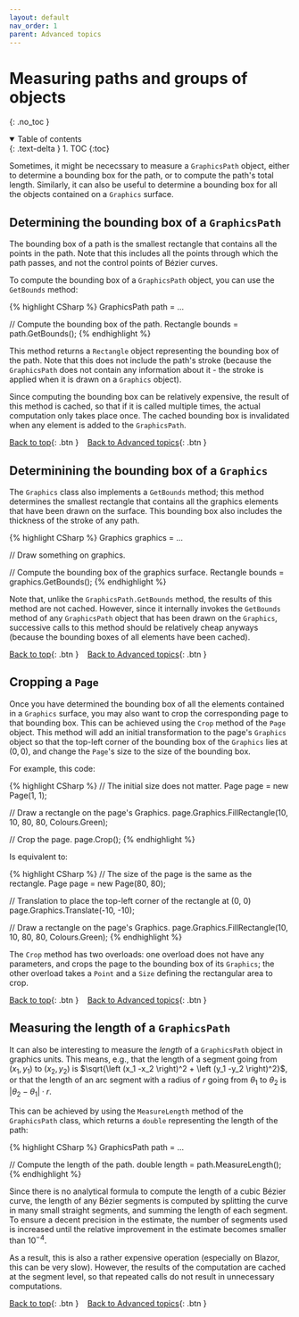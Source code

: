 ```yaml
---
layout: default
nav_order: 1
parent: Advanced topics
---
```


# Measuring paths and groups of objects
{: .no_toc }

<details open markdown="block">
  <summary>
    Table of contents
  </summary>
  {: .text-delta }
1. TOC
{:toc}
</details>

Sometimes, it might be nececssary to measure a `GraphicsPath` object, either to determine a bounding box for the path, or to compute the path's total length. Similarly, it can also be useful to determine a bounding box for all the objects contained on a `Graphics` surface.

## Determining the bounding box of a `GraphicsPath`

The bounding box of a path is the smallest rectangle that contains all the points in the path. Note that this includes all the points through which the path passes, and not the control points of Bézier curves.

To compute the bounding box of a `GraphicsPath` object, you can use the `GetBounds` method:

{% highlight CSharp %}
GraphicsPath path = ...

// Compute the bounding box of the path.
Rectangle bounds = path.GetBounds();
{% endhighlight %}

This method returns a `Rectangle` object representing the bounding box of the path. Note that this does not include the path's stroke (because the `GraphicsPath` does not contain any information about it - the stroke is applied when it is drawn on a `Graphics` object).

Since computing the bounding box can be relatively expensive, the result of this method is cached, so that if it is called multiple times, the actual computation only takes place once. The cached bounding box is invalidated when any element is added to the `GraphicsPath`.

[Back to top](#){: .btn }&nbsp;&nbsp;&nbsp;&nbsp;[Back to Advanced topics](advanced.html){: .btn }

## Determinining the bounding box of a `Graphics`

The `Graphics` class also implements a `GetBounds` method; this method determines the smallest rectangle that contains all the graphics elements that have been drawn on the surface. This bounding box also includes the thickness of the stroke of any path.

{% highlight CSharp %}
Graphics graphics = ...

// Draw something on graphics.

// Compute the bounding box of the graphics surface.
Rectangle bounds = graphics.GetBounds();
{% endhighlight %}

Note that, unlike the `GraphicsPath.GetBounds` method, the results of this method are not cached. However, since it internally invokes the `GetBounds` method of any `GraphicsPath` object that has been drawn on the `Graphics`, successive calls to this method should be relatively cheap anyways (because the bounding boxes of all elements have been cached).

[Back to top](#){: .btn }&nbsp;&nbsp;&nbsp;&nbsp;[Back to Advanced topics](advanced.html){: .btn }

## Cropping a `Page`

Once you have determined the bounding box of all the elements contained in a `Graphics` surface, you may also want to crop the corresponding page to that bounding box. This can be achieved using the `Crop` method of the `Page` object. This method will add an initial transformation to the page's `Graphics` object so that the top-left corner of the bounding box of the `Graphics` lies at $\left (0, 0 \right)$, and change the `Page`'s size to the size of the bounding box.

For example, this code:

{% highlight CSharp %}
// The initial size does not matter.
Page page = new Page(1, 1);

// Draw a rectangle on the page's Graphics.
page.Graphics.FillRectangle(10, 10, 80, 80, Colours.Green);

// Crop the page.
page.Crop();
{% endhighlight %}

Is equivalent to:

{% highlight CSharp %}
// The size of the page is the same as the rectangle.
Page page = new Page(80, 80);

// Translation to place the top-left corner of the rectangle at (0, 0)
page.Graphics.Translate(-10, -10);

// Draw a rectangle on the page's Graphics.
page.Graphics.FillRectangle(10, 10, 80, 80, Colours.Green);
{% endhighlight %}

The `Crop` method has two overloads: one overload does not have any parameters, and crops the page to the bounding box of its `Graphics`; the other overload takes a `Point` and a `Size` defining the rectangular area to crop.

[Back to top](#){: .btn }&nbsp;&nbsp;&nbsp;&nbsp;[Back to Advanced topics](advanced.html){: .btn }

## Measuring the length of a `GraphicsPath`

It can also be interesting to measure the _length_ of a `GraphicsPath` object in graphics units. This means, e.g., that the length of a segment going from $\left (x_1, y_1 \right)$ to $\left (x_2, y_2 \right)$ is $\sqrt{\left (x_1 -x_2 \right)^2 + \left (y_1 -y_2 \right)^2}$, or that the length of an arc segment with a radius of $r$ going from $\theta_1$ to $\theta_2$ is $\lvert \theta_2 - \theta_1 \rvert \cdot r$.

This can be achieved by using the `MeasureLength` method of the `GraphicsPath` class, which returns a `double` representing the length of the path:

{% highlight CSharp %}
GraphicsPath path = ...

// Compute the length of the path.
double length = path.MeasureLength();
{% endhighlight %}

Since there is no analytical formula to compute the length of a cubic Bézier curve, the length of any Bézier segments is computed by splitting the curve in many small straight segments, and summing the length of each segment. To ensure a decent precision in the estimate, the number of segments used is increased until the relative improvement in the estimate becomes smaller than $10^{-4}$.

As a result, this is also a rather expensive operation (especially on Blazor, this can be very slow). However, the results of the computation are cached at the segment level, so that repeated calls do not result in unnecessary computations.

[Back to top](#){: .btn }&nbsp;&nbsp;&nbsp;&nbsp;[Back to Advanced topics](advanced.html){: .btn }
